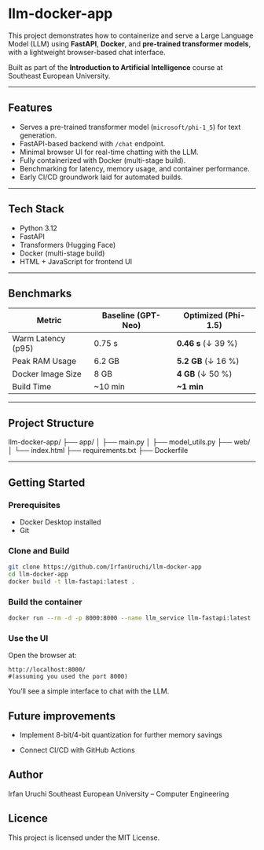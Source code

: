 # llm-docker-app

This project demonstrates how to containerize and serve a Large Language Model (LLM) using **FastAPI**, **Docker**, and **pre-trained transformer models**, with a lightweight browser-based chat interface.

Built as part of the **Introduction to Artificial Intelligence** course at Southeast European University.

---

## Features

- Serves a pre-trained transformer model (`microsoft/phi-1_5`) for text generation.  
- FastAPI-based backend with `/chat` endpoint.  
- Minimal browser UI for real-time chatting with the LLM.  
- Fully containerized with Docker (multi-stage build).  
- Benchmarking for latency, memory usage, and container performance.  
- Early CI/CD groundwork laid for automated builds.


---

## Tech Stack

- Python 3.12  
- FastAPI  
- Transformers (Hugging Face)  
- Docker (multi-stage build)  
- HTML + JavaScript for frontend UI

---

## Benchmarks

| Metric                | Baseline (GPT-Neo) | Optimized (Phi-1.5)   |
|-----------------------|--------------------|-----------------------|
| Warm Latency (p95)    | 0.75 s             | **0.46 s** (↓ 39 %)   |
| Peak RAM Usage        | 6.2 GB             | **5.2 GB** (↓ 16 %)   |
| Docker Image Size     | 8 GB               | **4 GB** (↓ 50 %)     |
| Build Time            | ~10 min            | **~1 min**            |

---

## Project Structure

llm-docker-app/
├── app/
│ ├── main.py 
│ ├── model_utils.py
├── web/
│ └── index.html 
├── requirements.txt
├── Dockerfile


---

## Getting Started

### Prerequisites

- Docker Desktop installed  
- Git

### Clone and Build

```bash
git clone https://github.com/IrfanUruchi/llm-docker-app
cd llm-docker-app
docker build -t llm-fastapi:latest .
```

### Build the container

```bash
docker run --rm -d -p 8000:8000 --name llm_service llm-fastapi:latest
```

### Use the UI
Open the browser at:

```shell
http://localhost:8000/
#(assuming you used the port 8000)
```

You’ll see a simple interface to chat with the LLM.

## Future improvements 

- Implement 8-bit/4-bit quantization for further memory savings

- Connect CI/CD with GitHub Actions


## Author

Irfan Uruchi
Southeast European University – Computer Engineering


## Licence

This project is licensed under the MIT License.





